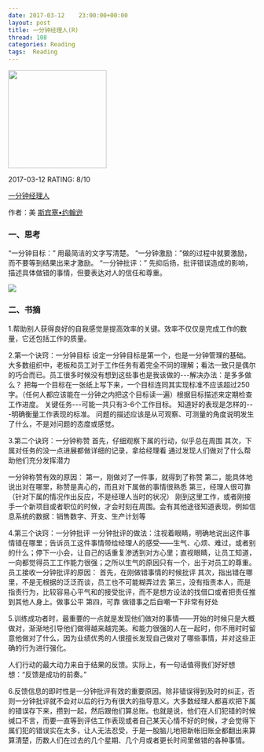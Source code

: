 ```yaml
---
date: 2017-03-12    23:00:00+00:00
layout: post
title: 一分钟经理人(R)
thread: 108
categories: Reading
tags:  Reading
---
```


<img src="https://images-cn-4.ssl-images-amazon.com/images/I/71jvaPbMG8L.jpg" width="200" />

2017-03-12 RATING:  8/10

[一分钟经理人][1]

作者：美 [斯宾塞•约翰逊]()

### 一、思考
“一分钟目标：” 用最简洁的文字写清楚。
“一分钟激励：”做的过程中就要激励，而不要等到结果出来才激励。
“一分钟批评：” 先抑后扬，批评错误造成的影响，描述具体做错的事情，但要表达对人的信任和尊重。

![][image-1]

### 二、书摘

1.帮助别人获得良好的自我感觉是提高效率的关键。效率不仅仅是完成工作的数量，它还包括工作的质量。

2.第一个诀窍：一分钟目标
设定一分钟目标是第一个，也是一分钟管理的基础。
大多数组织中，老板和员工对于工作任务有着完全不同的理解；看法一致只是偶尔的巧合而已。员工很多时候没有想到这些事也是我该做的---解决办法：是多多做么？
把每一个目标在一张纸上写下来，一个目标连同其实现标准不应该超过250字。（任何人都应该能在一分钟之内把这个目标读一遍）根据目标描述来定期检查工作进度。
关键任务---可能一共只有3-6个工作目标。
知道好的表现是怎样的---明确衡量工作表现的标准。
问题的描述应该是从可观察、可测量的角度说明发生了什么，不是对问题的态度或感觉。

3.第二个诀窍：一分钟称赞
首先，仔细观察下属的行动，似乎总在周围
其次，下属对任务的没一点进展都做详细的记录，拿给经理看
通过发现人们做对了什么帮助他们充分发挥潜力

一分钟称赞有效的原因：
第一，刚做对了一件事，就得到了称赞
第二，能具体地说出对在哪里，称赞是真心的，而且对下属做的事情很熟悉
第三，经理人很可靠（针对下属的情况作出反应，不是经理人当时的状况）
刚到这里工作，或者刚接手一个新项目或者职位的时候，才会时刻在周围。会有其他途径知道表现，例如信息系统的数据：销售数字、开支、生产计划等

4.第三个诀窍：一分钟批评
一分钟批评的做法：注视着眼睛，明确地说出这件事情错在哪里；告诉员工这件事情带给经理人的感受——生气、心烦、难过，或者别的什么；停下一小会，让自己的话重复渗透到对方心里；直视眼睛，让员工知道，一向都觉得员工工作能力很强；之所以生气的原因只有一个，出于对员工的尊重。
员工接收一分钟批评的原因：
首先，在刚做错事情的时候批评
其次，指出错在哪里，不是无根据的泛泛而谈，员工也不可能糊弄过去
第三，没有指责本人，而是指责行为，比较容易心平气和的接受批评，而不是想方设法的找借口或者把责任推到其他人身上。做事公平
第四，可靠
做错事之后自嘲一下非常有好处

5.训练成功者时，最重要的一点就是发现他们做对的事情——开始的时候只是大概做对，渐渐地引导他们做得越来越完美。和能力很强的人在一起时，你不用时时留意他做对了什么，因为业绩优秀的人很擅长发现自己做对了哪些事情，并对这些正确的行为进行强化。

人们行动的最大动力来自于结果的反馈。实际上，有一句话值得我们好好想想：“反馈是成功的前奏。”

6.反馈信息的即时性是一分钟批评有效的重要原因。除非错误得到及时的纠正，否则一分钟批评就不会对以后的行为有很大的指导意义。大多数经理人都喜欢把下属的错误存下来，攒到一起，然后跟他们算总账。也就是说，他们在人们犯错的时候缄口不言，而要一直等到评估工作表现或者自己某天心情不好的时候，才会觉得下属们犯的错误实在太多，让人无法忍受，于是一股脑儿地把新帐旧账全都翻出来算算清楚，历数人们在过去的几个星期、几个月或者更长时间里做错的各种事情。






[1]:	https://www.amazon.cn/%E5%9B%BE%E4%B9%A6/dp/B013SE3JRA


[image-1]:	/images/%E4%B8%80%E5%88%86%E9%92%9F%E7%BB%8F%E7%90%86%E4%BA%BA.png
